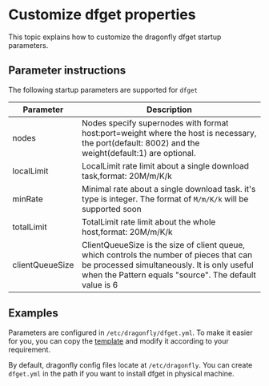 # Customize dfget properties

This topic explains how to customize the dragonfly dfget startup parameters.

## Parameter instructions

The following startup parameters are supported for `dfget`

| Parameter | Description |
| ------------- | ------------- |
| nodes	| Nodes specify supernodes with format host:port=weight where the host is necessary, the port(default: 8002) and the weight(default:1) are optional. |
| localLimit | LocalLimit rate limit about a single download task,format: 20M/m/K/k |
| minRate | Minimal rate about a single download task. it's type is integer. The format of `M/m/K/k` will be supported soon |
| totalLimit | TotalLimit rate limit about the whole host,format: 20M/m/K/k |
| clientQueueSize | ClientQueueSize is the size of client queue, which controls the number of pieces that can be processed simultaneously. It is only useful when the Pattern equals "source". The default value is 6 |

## Examples

Parameters are configured in `/etc/dragonfly/dfget.yml`.
To make it easier for you, you can copy the [template](dfget_config_template.yml) and modify it according to your requirement.

By default, dragonfly config files locate at `/etc/dragonfly`. You can create `dfget.yml` in the path if you want to install dfget in physical machine.
